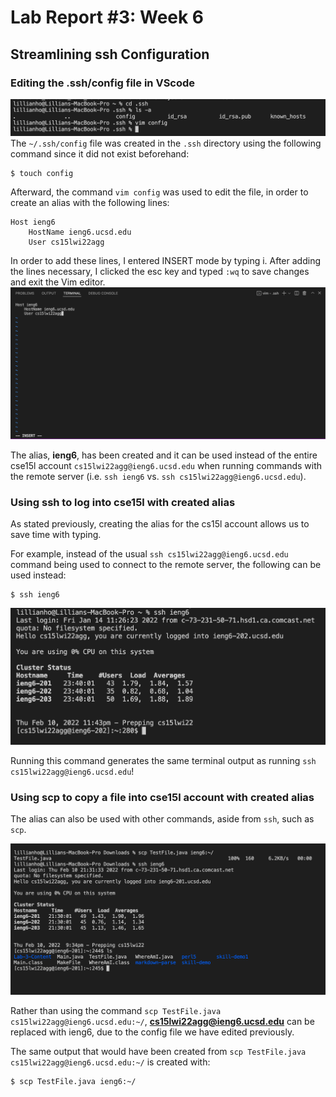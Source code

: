 # Lab Report #3: Week 6

## Streamlining ssh Configuration 


### Editing the .ssh/config file in VScode
![config file](configFile.png)
The `~/.ssh/config` file was created in the `.ssh` directory using the following command since it did not exist beforehand: 
```
$ touch config
```

Afterward, the command `vim config` was used to edit the file, in order to create an alias with the following lines:
```
Host ieng6
    HostName ieng6.ucsd.edu
    User cs15lwi22agg
```
In order to add these lines, I entered INSERT mode by typing i. After adding the lines necessary, I clicked the esc key and typed `:wq` to save changes and exit the Vim editor. 
![editing config file](EditingConfig.png)

The alias, **ieng6**, has been created and it can be used instead of the entire cse15l account `cs15lwi22agg@ieng6.ucsd.edu` when running commands with the remote server (i.e. `ssh ieng6` vs. `ssh cs15lwi22agg@ieng6.ucsd.edu`).


### Using ssh to log into cse15l with created alias
As stated previously, creating the alias for the cs15l account allows us to save time with typing. 

For example, instead of the usual 
`ssh cs15lwi22agg@ieng6.ucsd.edu` command being used to connect to the remote server, the following can be used instead: 
```
$ ssh ieng6 
``` 
![ssh with alias](sshWithAlias.png)

Running this command generates the same terminal output as running `ssh cs15lwi22agg@ieng6.ucsd.edu`! 

### Using scp to copy a file into cse15l account with created alias
The alias can also be used with other commands, aside from `ssh`, such as `scp`. 

![scp a file with alias](scpFile.png)

Rather than using the command `scp TestFile.java cs15lwi22agg@ieng6.ucsd.edu:~/`, **cs15lwi22agg@ieng6.ucsd.edu** can be replaced with ieng6, due to the config file we have edited previously. 

The same output that would have been created from  `scp TestFile.java cs15lwi22agg@ieng6.ucsd.edu:~/` is created with: 
```
$ scp TestFile.java ieng6:~/
```